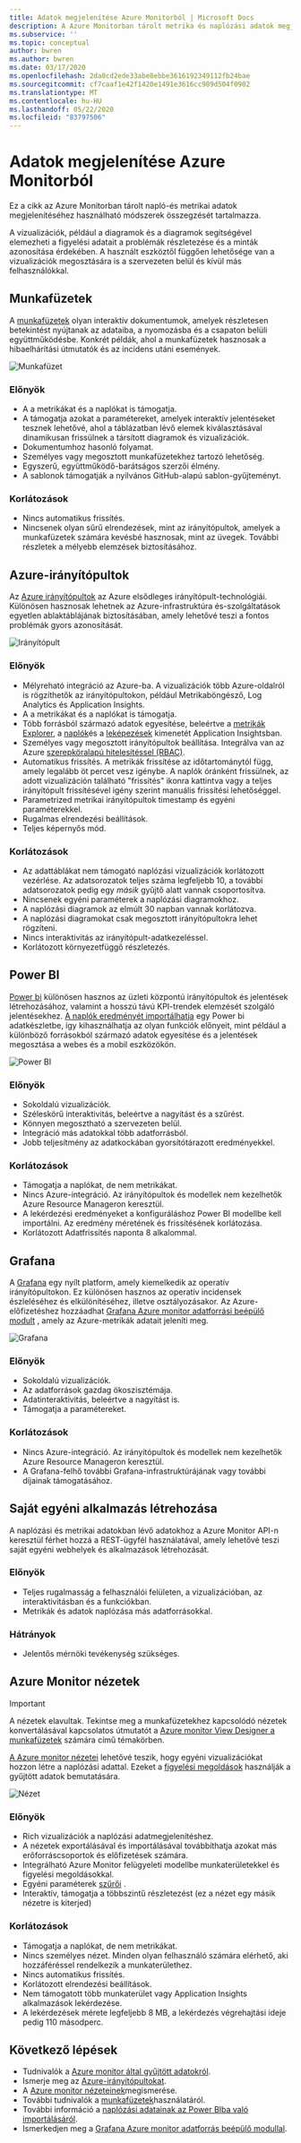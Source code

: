 ```yaml
---
title: Adatok megjelenítése Azure Monitorból | Microsoft Docs
description: A Azure Monitorban tárolt metrika és naplózási adatok megjelenítéséhez elérhető módszerek összegzését tartalmazza.
ms.subservice: ''
ms.topic: conceptual
author: bwren
ms.author: bwren
ms.date: 03/17/2020
ms.openlocfilehash: 2da0cd2ede33abe8ebbe3616192349112fb24bae
ms.sourcegitcommit: cf7caaf1e42f1420e1491e3616cc989d504f0902
ms.translationtype: MT
ms.contentlocale: hu-HU
ms.lasthandoff: 05/22/2020
ms.locfileid: "83797506"
---
```

# <a name="visualizing-data-from-azure-monitor"></a>Adatok megjelenítése Azure Monitorból
Ez a cikk az Azure Monitorban tárolt napló-és metrikai adatok megjelenítéséhez használható módszerek összegzését tartalmazza.

A vizualizációk, például a diagramok és a diagramok segítségével elemezheti a figyelési adatait a problémák részletezése és a minták azonosítása érdekében. A használt eszköztől függően lehetősége van a vizualizációk megosztására is a szervezeten belül és kívül más felhasználókkal.

## <a name="workbooks"></a>Munkafüzetek
A [munkafüzetek](../azure-monitor/platform/workbooks-overview.md) olyan interaktív dokumentumok, amelyek részletesen betekintést nyújtanak az adataiba, a nyomozásba és a csapaton belüli együttműködésbe. Konkrét példák, ahol a munkafüzetek hasznosak a hibaelhárítási útmutatók és az incidens utáni események.

![Munkafüzet](media/visualizations/workbook.png)

### <a name="advantages"></a>Előnyök
- A a metrikákat és a naplókat is támogatja.
- A támogatja azokat a paramétereket, amelyek interaktív jelentéseket tesznek lehetővé, ahol a táblázatban lévő elemek kiválasztásával dinamikusan frissülnek a társított diagramok és vizualizációk.
- Dokumentumhoz hasonló folyamat.
- Személyes vagy megosztott munkafüzetekhez tartozó lehetőség.
- Egyszerű, együttműködő-barátságos szerzői élmény.
- A sablonok támogatják a nyilvános GitHub-alapú sablon-gyűjteményt.

### <a name="limitations"></a>Korlátozások
- Nincs automatikus frissítés.
- Nincsenek olyan sűrű elrendezések, mint az irányítópultok, amelyek a munkafüzetek számára kevésbé hasznosak, mint az üvegek. További részletek a mélyebb elemzések biztosításához.


## <a name="azure-dashboards"></a>Azure-irányítópultok
Az [Azure irányítópultok](../azure-portal/azure-portal-dashboards.md) az Azure elsődleges irányítópult-technológiái. Különösen hasznosak lehetnek az Azure-infrastruktúra és-szolgáltatások egyetlen ablaktáblájának biztosításában, amely lehetővé teszi a fontos problémák gyors azonosítását.

![Irányítópult](media/visualizations/dashboard.png)

### <a name="advantages"></a>Előnyök
- Mélyreható integráció az Azure-ba. A vizualizációk több Azure-oldalról is rögzíthetők az irányítópultokon, például Metrikaböngésző, Log Analytics és Application Insights.
- A a metrikákat és a naplókat is támogatja.
- Több forrásból származó adatok egyesítése, beleértve a [metrikák Explorer](platform/metrics-charts.md), a [naplók](log-query/log-query-overview.md)és a [leképezések](app/app-map.md) kimenetét Application Insightsban.
- Személyes vagy megosztott irányítópultok beállítása. Integrálva van az Azure [szerepköralapú hitelesítéssel (RBAC)](../role-based-access-control/overview.md).
- Automatikus frissítés. A metrikák frissítése az időtartománytól függ, amely legalább öt percet vesz igénybe. A naplók óránként frissülnek, az adott vizualizáción található "frissítés" ikonra kattintva vagy a teljes irányítópult frissítésével igény szerint manuális frissítési lehetőséggel.
- Parametrized metrikai irányítópultok timestamp és egyéni paraméterekkel.
- Rugalmas elrendezési beállítások.
- Teljes képernyős mód.


### <a name="limitations"></a>Korlátozások
- Az adattáblákat nem támogató naplózási vizualizációk korlátozott vezérlése. Az adatsorozatok teljes száma legfeljebb 10, a további adatsorozatok pedig egy _másik_ gyűjtő alatt vannak csoportosítva.
- Nincsenek egyéni paraméterek a naplózási diagramokhoz.
- A naplózási diagramok az elmúlt 30 napban vannak korlátozva.
- A naplózási diagramokat csak megosztott irányítópultokra lehet rögzíteni.
- Nincs interaktivitás az irányítópult-adatkezeléssel.
- Korlátozott környezetfüggő részletezés.


## <a name="power-bi"></a>Power BI
[Power bi](https://powerbi.microsoft.com/documentation/powerbi-service-get-started/) különösen hasznos az üzleti központú irányítópultok és jelentések létrehozásához, valamint a hosszú távú KPI-trendek elemzését szolgáló jelentésekhez. [A naplók eredményét importálhatja](platform/powerbi.md) egy Power bi adatkészletbe, így kihasználhatja az olyan funkciók előnyeit, mint például a különböző forrásokból származó adatok egyesítése és a jelentések megosztása a webes és a mobil eszközökön.

![Power BI](media/visualizations/power-bi.png)

### <a name="advantages"></a>Előnyök
- Sokoldalú vizualizációk.
- Széleskörű interaktivitás, beleértve a nagyítást és a szűrést.
- Könnyen megosztható a szervezeten belül.
- Integráció más adatokkal több adatforrásból.
- Jobb teljesítmény az adatkockában gyorsítótárazott eredményekkel.


### <a name="limitations"></a>Korlátozások
- Támogatja a naplókat, de nem metrikákat.
- Nincs Azure-integráció. Az irányítópultok és modellek nem kezelhetők Azure Resource Manageron keresztül.
- A lekérdezési eredményeket a konfiguráláshoz Power BI modellbe kell importálni. Az eredmény méretének és frissítésének korlátozása.
- Korlátozott Adatfrissítés naponta 8 alkalommal.


## <a name="grafana"></a>Grafana
A [Grafana](https://grafana.com/) egy nyílt platform, amely kiemelkedik az operatív irányítópultokon. Ez különösen hasznos az operatív incidensek észleléséhez és elkülönítéséhez, illetve osztályozásakor. Az Azure-előfizetéshez hozzáadhat [Grafana Azure monitor adatforrási beépülő modult](platform/grafana-plugin.md) , amely az Azure-metrikák adatait jeleníti meg.

![Grafana](media/visualizations/grafana.png)

### <a name="advantages"></a>Előnyök
- Sokoldalú vizualizációk.
- Az adatforrások gazdag ökoszisztémája.
- Adatinteraktivitás, beleértve a nagyítást is.
- Támogatja a paramétereket.

### <a name="limitations"></a>Korlátozások
- Nincs Azure-integráció. Az irányítópultok és modellek nem kezelhetők Azure Resource Manageron keresztül.
- A Grafana-felhő további Grafana-infrastruktúrájának vagy további díjainak támogatásához.


## <a name="build-your-own-custom-application"></a>Saját egyéni alkalmazás létrehozása
A naplózási és metrikai adatokban lévő adatokhoz a Azure Monitor API-n keresztül férhet hozzá a REST-ügyfél használatával, amely lehetővé teszi saját egyéni webhelyek és alkalmazások létrehozását.

### <a name="advantages"></a>Előnyök
- Teljes rugalmasság a felhasználói felületen, a vizualizációban, az interaktivitásban és a funkciókban.
- Metrikák és adatok naplózása más adatforrásokkal.

### <a name="disadvantages"></a>Hátrányok
- Jelentős mérnöki tevékenység szükséges.


## <a name="azure-monitor-views"></a>Azure Monitor nézetek

> [!IMPORTANT]
> A nézetek elavultak. Tekintse meg a munkafüzetekhez kapcsolódó nézetek konvertálásával kapcsolatos útmutatót a [Azure monitor View Designer a munkafüzetek](platform/view-designer-conversion-overview.md) számára című témakörben.

[A Azure monitor nézetei](platform/view-designer.md) lehetővé teszik, hogy egyéni vizualizációkat hozzon létre a naplózási adattal. Ezeket a [figyelési megoldások](insights/solutions.md) használják a gyűjtött adatok bemutatására.


![Nézet](media/visualizations/view.png)

### <a name="advantages"></a>Előnyök
- Rich vizualizációk a naplózási adatmegjelenítéshez.
- A nézetek exportálásával és importálásával továbbíthatja azokat más erőforráscsoportok és előfizetések számára.
- Integrálható Azure Monitor felügyeleti modellbe munkaterületekkel és figyelési megoldásokkal.
- Egyéni paraméterek [szűrői](platform/view-designer-filters.md) .
- Interaktív, támogatja a többszintű részletezést (ez a nézet egy másik nézetre is kiterjed)

### <a name="limitations"></a>Korlátozások
- Támogatja a naplókat, de nem metrikákat.
- Nincs személyes nézet. Minden olyan felhasználó számára elérhető, aki hozzáféréssel rendelkezik a munkaterülethez.
- Nincs automatikus frissítés.
- Korlátozott elrendezési beállítások.
- Nem támogatott több munkaterület vagy Application Insights alkalmazások lekérdezése.
- A lekérdezések mérete legfeljebb 8 MB, a lekérdezés végrehajtási ideje pedig 110 másodperc.

## <a name="next-steps"></a>Következő lépések
- Tudnivalók a [Azure monitor által gyűjtött adatokról](platform/data-platform.md).
- Ismerje meg az [Azure-irányítópultokat](../azure-portal/azure-portal-dashboards.md).
- A [Azure monitor nézeteinek](platform/view-designer.md)megismerése.
- További tudnivalók a [munkafüzetek](../azure-monitor/platform/workbooks-overview.md)használatáról.
- További információ a [naplózási adatainak az Power BIba való importálásáról](../azure-monitor/platform/powerbi.md).
- Ismerkedjen meg a [Grafana Azure monitor adatforrás beépülő modullal](../azure-monitor/platform/grafana-plugin.md).

